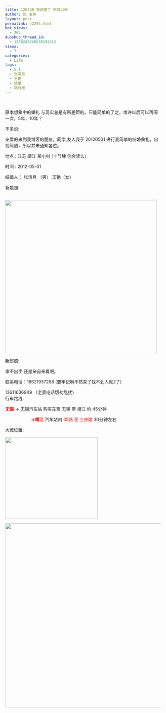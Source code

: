 ```yaml
---
title: 120430 我结婚了 你可以来
author: 张 清月
layout: post
permalink: /2294.html
bot_views:
  - 262
duoshuo_thread_id:
  - 1280248249638191312
views:
  - 7
categories:
  - Life
tags:
  - 5.1
  - 张清月
  - 王艳
  - 结婚
  - 路线图
---
```

&nbsp;

原本想象中的婚礼 与现实总是有所差距的。只能简单的了之，或许以后可以再闹一次，5年，10年？

不多说:

亲爱的来到我博客的朋友，同学,友人我于 20120501 进行我简单的结婚典礼，自视简陋，所以并未通知各位。

地点 : 江苏 靖江 某小村 (十节埭 你会读么)

时间 : 2012-05-01

结婚人： 张清月 （男） 王艳（女）

新娘照:

[  
<img title="lp" src="http://www.80aj.com/wp-content/uploads/2012/04/lp.jpg" alt="" width="490" height="496" />][1]

新郎照:

拿不出手 还是亲自来看吧。

联系电话：18621937268 (要牢记啊不然来了找不到人就2了)

13611636949 （老婆电话切勿乱扰）  
行车路线:

<span style="color: #ff0000;"><strong>无锡</strong></span> -> 无锡汽车站 购买车票 无锡 至 靖江 约 45分钟

**<span style="color: #ff0000;">                         ->靖江</span>** 汽车站内 <span style="color: #ff0000;">35路 至 三庆路</span> 30分钟左右

大概位置:

[<img class="size-medium wp-image-2297" title="ditu" src="http://www.80aj.com/wp-content/uploads/2012/04/ditu-300x265.jpg" alt="" width="300" height="265" />][2]

[<img class="size-full wp-image-2298 alignleft" title="ditu2" src="http://www.80aj.com/wp-content/uploads/2012/04/ditu2.jpg" alt="" width="708" height="598" />][3]

&nbsp;

 [1]: http://www.80aj.com/wp-content/uploads/2012/04/lp.jpg
 [2]: http://www.80aj.com/wp-content/uploads/2012/04/ditu.jpg
 [3]: http://www.80aj.com/wp-content/uploads/2012/04/ditu2.jpg